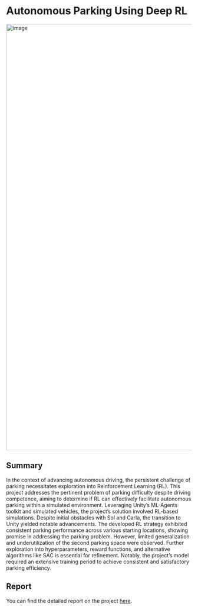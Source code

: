 # Autonomous Parking Using Deep RL

<img width="1152" alt="image" src="https://github.com/user-attachments/assets/3a11e633-711f-4864-a6b1-186dd36db9d0">

## Summary

In the context of advancing autonomous driving, the persistent challenge of parking
necessitates exploration into Reinforcement Learning (RL). This project addresses
the pertinent problem of parking difficulty despite driving competence, aiming to
determine if RL can effectively facilitate autonomous parking within a simulated
environment. Leveraging Unity’s ML-Agents toolkit and simulated vehicles, the
project’s solution involved RL-based simulations. Despite initial obstacles with Sol
and Carla, the transition to Unity yielded notable advancements. The developed RL
strategy exhibited consistent parking performance across various starting locations,
showing promise in addressing the parking problem. However, limited generalization
and underutilization of the second parking space were observed. Further
exploration into hyperparameters, reward functions, and alternative algorithms like
SAC is essential for refinement. Notably, the project’s model required an extensive
training period to achieve consistent and satisfactory parking efficiency.

## Report

You can find the detailed report on the project [here](AutoDrivingReport.pdf).
